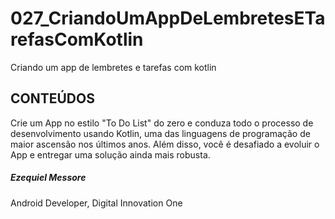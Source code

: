 # 027_CriandoUmAppDeLembretesETarefasComKotlin

Criando um app de lembretes e tarefas com kotlin

## CONTEÚDOS

Crie um App no estilo "To Do List" do zero e conduza todo o processo de desenvolvimento usando Kotlin, uma das linguagens de programação de maior ascensão nos últimos anos. Além disso, você é desafiado a evoluir o App e entregar uma solução ainda mais robusta.

##### Ezequiel Messore
Android Developer, Digital Innovation One
